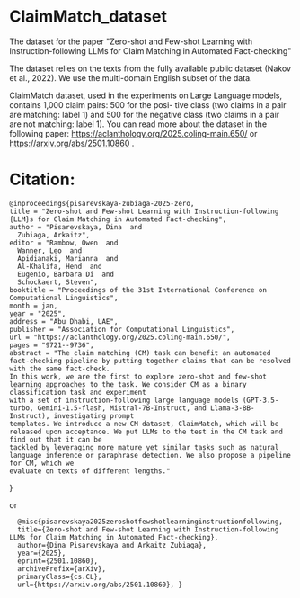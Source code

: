 # ClaimMatch_dataset
The dataset for the paper "Zero-shot and Few-shot Learning with Instruction-following LLMs for Claim Matching in Automated Fact-checking"

The dataset relies on the texts from the fully available public dataset (Nakov et al., 2022). We use the multi-domain English subset of
the data.

ClaimMatch dataset, used in the experiments on Large Language models, contains 1,000 claim pairs: 500 for the posi-
tive class (two claims in a pair are matching: label 1) and 500 for the negative class (two claims in a pair are not matching: label 1).
You can read more about the dataset in the following paper: https://aclanthology.org/2025.coling-main.650/ or https://arxiv.org/abs/2501.10860 .

# Citation:      

    @inproceedings{pisarevskaya-zubiaga-2025-zero,
    title = "Zero-shot and Few-shot Learning with Instruction-following {LLM}s for Claim Matching in Automated Fact-checking",
    author = "Pisarevskaya, Dina  and
      Zubiaga, Arkaitz",
    editor = "Rambow, Owen  and
      Wanner, Leo  and
      Apidianaki, Marianna  and
      Al-Khalifa, Hend  and
      Eugenio, Barbara Di  and
      Schockaert, Steven",
    booktitle = "Proceedings of the 31st International Conference on Computational Linguistics",
    month = jan,
    year = "2025",
    address = "Abu Dhabi, UAE",
    publisher = "Association for Computational Linguistics",
    url = "https://aclanthology.org/2025.coling-main.650/",
    pages = "9721--9736",
    abstract = "The claim matching (CM) task can benefit an automated fact-checking pipeline by putting together claims that can be resolved with the same fact-check. 
    In this work, we are the first to explore zero-shot and few-shot learning approaches to the task. We consider CM as a binary classification task and experiment 
    with a set of instruction-following large language models (GPT-3.5-turbo, Gemini-1.5-flash, Mistral-7B-Instruct, and Llama-3-8B-Instruct), investigating prompt 
    templates. We introduce a new CM dataset, ClaimMatch, which will be released upon acceptance. We put LLMs to the test in the CM task and find out that it can be 
    tackled by leveraging more mature yet similar tasks such as natural language inference or paraphrase detection. We also propose a pipeline for CM, which we 
    evaluate on texts of different lengths."
}

or 

      @misc{pisarevskaya2025zeroshotfewshotlearninginstructionfollowing,
      title={Zero-shot and Few-shot Learning with Instruction-following LLMs for Claim Matching in Automated Fact-checking}, 
      author={Dina Pisarevskaya and Arkaitz Zubiaga},      
      year={2025},      
      eprint={2501.10860},      
      archivePrefix={arXiv},      
      primaryClass={cs.CL},      
      url={https://arxiv.org/abs/2501.10860}, }
